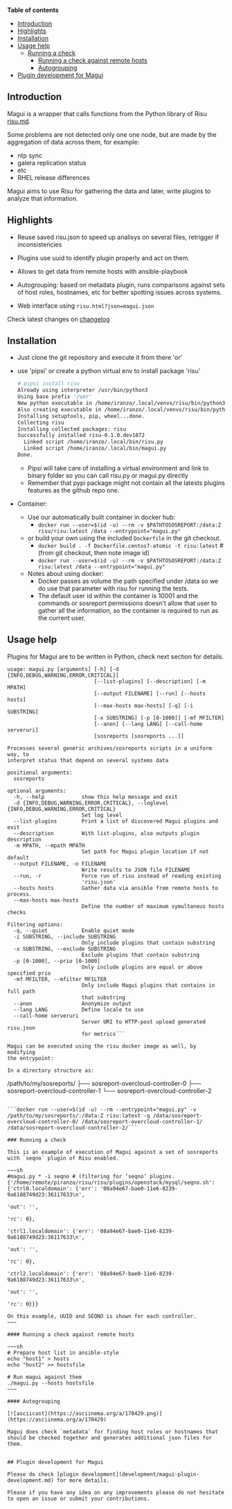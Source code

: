 **Table of contents**

<!-- TOC depthFrom:1 insertAnchor:false orderedList:false -->

- [Introduction](#introduction)
- [Highlights](#highlights)
- [Installation](#installation)
- [Usage help](#usage-help)
  - [Running a check](#running-a-check)
    - [Running a check against remote hosts](#running-a-check-against-remote-hosts)
    - [Autogrouping](#autogrouping)
- [Plugin development for Magui](#plugin-development-for-magui)

<!-- /TOC -->

## Introduction

Magui is a wrapper that calls functions from the Python library of Risu [risu.md](risu.md).

Some problems are not detected only one one node, but are made by the aggregation of data across them, for example:

- ntp sync
- galera replication status
- etc
- RHEL release differences

Magui aims to use Risu for gathering the data and later, write plugins to analyze that information.

## Highlights

- Reuse saved risu.json to speed up analisys on several files, retrigger if inconsistencies

- Plugins use uuid to identify plugin properly and act on them.

- Allows to get data from remote hosts with ansible-playbook

- Autogrouping: based on metadata plugin, runs comparisons against sets of host roles, hostnames, etc for better spotting issues across systems.

- Web interface using `risu.html?json=magui.json`

Check latest changes on [changelog](changelog.md)

## Installation

- Just clone the git repository and execute it from there 'or'
- use 'pipsi' or create a python virtual env to install package 'risu'
  ```sh
  # pipsi install risu
  Already using interpreter /usr/bin/python3
  Using base prefix '/usr'
  New python executable in /home/iranzo/.local/venvs/risu/bin/python3
  Also creating executable in /home/iranzo/.local/venvs/risu/bin/python
  Installing setuptools, pip, wheel...done.
  Collecting risu
  Installing collected packages: risu
  Successfully installed risu-0.1.0.dev1072
    Linked script /home/iranzo/.local/bin/risu.py
    Linked script /home/iranzo/.local/bin/magui.py
  Done.
  ```

  - Pipsi will take care of installing a virtual environment and link to binary folder so you can call risu.py or magui.py directly
  - Remember that pypi package might not contain all the latests plugins features as the github repo one.
- Container:
  - Use our automatically built container in docker hub:
    - `docker run --user=$(id -u) --rm -v $PATHTOSOSREPORT:/data:Z risu/risu:latest /data --entrypoint="magui.py"`
  - or build your own using the included `Dockerfile` in the git checkout.
    - `docker build . -f Dockerfile.centos7-atomic -t risu:latest` # (from git checkout, then note image id)
    - `docker run --user=$(id -u) --rm -v $PATHTOSOSREPORT:/data:Z risu:latest /data --entrypoint="magui.py"`
  - Notes about using docker:
    - Docker passes as volume the path specified under /data so we do use that parameter with risu for running the tests.
    - The default user id within the container is 10001 and the commands or sosreport permissions doesn't allow that user to gather all the information, so the container is required to run as the current user.

## Usage help

Plugins for Magui are to be written in Python, check next section for details.

````
usage: magui.py [arguments] [-h] [-d {INFO,DEBUG,WARNING,ERROR,CRITICAL}]
                            [--list-plugins] [--description] [-m MPATH]
                            [--output FILENAME] [--run] [--hosts hosts]
                            [--max-hosts max-hosts] [-q] [-i SUBSTRING]
                            [-x SUBSTRING] [-p [0-1000]] [-mf MFILTER]
                            [--anon] [--lang LANG] [--call-home serveruri]
                            [sosreports [sosreports ...]]

Processes several generic archives/sosreports scripts in a uniform way, to
interpret status that depend on several systems data

positional arguments:
  sosreports

optional arguments:
  -h, --help            show this help message and exit
  -d {INFO,DEBUG,WARNING,ERROR,CRITICAL}, --loglevel {INFO,DEBUG,WARNING,ERROR,CRITICAL}
                        Set log level
  --list-plugins        Print a list of discovered Magui plugins and exit
  --description         With list-plugins, also outputs plugin description
  -m MPATH, --mpath MPATH
                        Set path for Magui plugin location if not default
  --output FILENAME, -o FILENAME
                        Write results to JSON file FILENAME
  --run, -r             Force run of risu instead of reading existing
                        'risu.json'
  --hosts hosts         Gather data via ansible from remote hosts to process.
  --max-hosts max-hosts
                        Define the number of maximum symultaneus hosts checks

Filtering options:
  -q, --quiet           Enable quiet mode
  -i SUBSTRING, --include SUBSTRING
                        Only include plugins that contain substring
  -x SUBSTRING, --exclude SUBSTRING
                        Exclude plugins that contain substring
  -p [0-1000], --prio [0-1000]
                        Only include plugins are equal or above specified prio
  -mf MFILTER, --mfilter MFILTER
                        Only include Magui plugins that contains in full path
                        that substring
  --anon                Anonymize output
  --lang LANG           Define locale to use
  --call-home serveruri
                        Server URI to HTTP-post upload generated risu.json
                        for metrics```

Magui can be executed using the risu docker image as well, by modifying
the entrypoint:

In a directory structure as:

````

/path/to/my/sosreports/
├── sosreport-overcloud-controller-0
├── sosreport-overcloud-controller-1
└── sosreport-overcloud-controller-2

````

```docker run --user=$(id -u) --rm --entrypoint="magui.py" -v /path/to/my/sosreports/:/data:Z risu:latest -q /data/sosreport-overcloud-controller-0/ /data/sosreport-overcloud-controller-1/ /data/sosreport-overcloud-controller-2/```

### Running a check

This is an example of execution of Magui against a set of sosreports with `seqno` plugin of Risu enabled.

~~~sh
#magui.py * -i seqno # (filtering for ‘seqno’ plugins.
{'/home/remote/piranzo/risu/risu/plugins/openstack/mysql/seqno.sh': {'ctrl0.localdomain': {'err': '08a94e67-bae0-11e6-8239-9a6188749d23:36117633\n',
                                                                                                   'out': '',
                                                                                                   'rc': 0},
                                                                             'ctrl1.localdomain': {'err': '08a94e67-bae0-11e6-8239-9a6188749d23:36117633\n',
                                                                                                   'out': '',
                                                                                                   'rc': 0},
                                                                             'ctrl2.localdomain': {'err': '08a94e67-bae0-11e6-8239-9a6188749d23:36117633\n',
                                                                                                   'out': '',
                                                                                                   'rc': 0}}}

On this example, UUID and SEQNO is shown for each controller.
~~~

#### Running a check against remote hosts

~~~sh
# Prepare host list in ansible-style
echo "host1" > hosts
echo "host2" >> hostsfile

# Run magui against them
./magui.py --hosts hostsfile
~~~

#### Autogrouping

[![asciicast](https://asciinema.org/a/170429.png)](https://asciinema.org/a/170429)

Magui does check `metadata` for finding host roles or hostnames that should be checked together and generates additional json files for them.


## Plugin development for Magui

Please do check [plugin development](development/magui-plugin-development.md) for more details.

Please if you have any idea on any improvements please do not hesitate to open an issue or submit your contributions.
````
